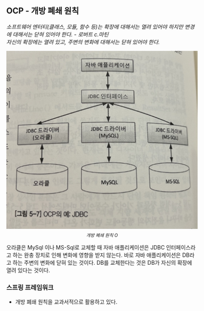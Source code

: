 ## OCP - 개방 폐쇄 원칙

*소프트웨어 엔터티(클래스, 모듈, 함수 등)는 확장에 대해서는 열려 있어야 하지만 변경에 대해서는 닫혀 있어야 한다. - 로버트 c.마틴*<br>
*자신의 확장에는 열려 있고, 주변의 변화에 대해서는 닫혀 있어야 한다.*

<p align="center">
<img src="https://github.com/kmc77/java-oop-to-spring/blob/main/05_%EA%B0%9D%EC%B2%B4%20%EC%A7%80%ED%96%A5%20%EC%84%A4%EA%B3%84%205%EC%9B%90%EC%B9%99%20-%20SOLID/OCP%20-%20%EA%B0%9C%EB%B0%A9%20%ED%8F%90%EC%87%84%20%EC%9B%90%EC%B9%99/IMG_4804.jpg" width="600"/>
  <sub><i>개방 폐쇄 원칙 O</i></sub>
</p>

오라클은 MySql 이나 MS-Sql로 교체할 때 자바 애플리케이션은 JDBC 인터페이스라고 하는 완충 장치로 인해 변화에 영향을 받지 않는다. 바로 자바 애플리케이션은 DB라고 하는 주변의 변화에 닫혀 있는 것이다.
DB를 교체한다는 것은 DB가 자신의 확장에 열려 있다는 것이다.

### 스프링 프레임워크
- 개방 폐쇄 원칙을 교과서적으로 활용하고 있다.
